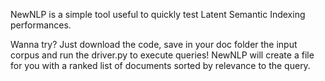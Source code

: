 NewNLP is a simple tool useful to quickly test Latent Semantic Indexing performances.

Wanna try? Just download the code, save in your doc folder the input corpus and run the driver.py to execute queries!
NewNLP will create a file for you with a ranked list of documents sorted by relevance to the query.
